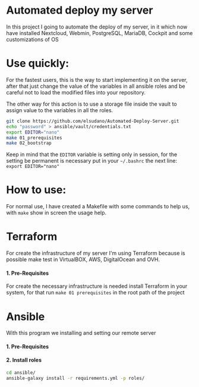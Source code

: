 # Automated deploy my server

In this project I going to automate the deploy of my server, in it which now have installed Nextcloud, Webmin, PostgreSQL, MariaDB, Cockpit and some customizations of OS

# Use quickly:

For the fastest users, this is the way to start implementing it on the server, after that just change the value of the variables in all ansible roles and be careful not to load the modified files into your repository.

The other way for this action is to use a storage file inside the vault to assign value to the variables in all the roles.

```bash
git clone https://github.com/elsudano/Automated-Deploy-Server.git
echo "password" > ansible/vault/credentials.txt
export EDITOR="nano"
make 01_prerequisites
make 02_bootstrap
```

Keep in mind that the `EDITOR` variable is setting only in session, for the setting be permanent is necessary put in your `~/.bashrc` the next line: `export EDITOR="nano"`

# How to use:

For normal use, I have created a Makefile with some commands to help us, with `make` show in screen the usage help.

# Terraform

For create the infrastructure of my server I'm using Terraform because is possible make test in VirtualBOX, AWS, DigitalOcean and OVH.

#### 1. Pre-Requisites

For create the necessary infrastructure is needed install Terraform in your system, for that run `make 01 prerequisites` in the root path of the project

# Ansible

With this program we installing and setting our remote server

#### 1. Pre-Requisites

#### 2. Install roles

```bash
cd ansible/
ansible-galaxy install -r requirements.yml -p roles/
```
